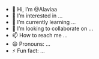 - 👋 Hi, I’m @Alaviaa
- 👀 I’m interested in ...
- 🌱 I’m currently learning ...
- 💞️ I’m looking to collaborate on ...
- 📫 How to reach me ...
- 😄 Pronouns: ...
- ⚡ Fun fact: ...

<!---
Alaviaa/Alaviaa is a ✨ special ✨ repository because its `README.md` (this file) appears on your GitHub profile.
You can click the Preview link to take a look at your changes.
--->
